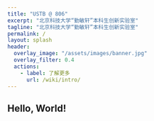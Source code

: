 ```yaml
---
title: "USTB @ 806"
excerpt: "北京科技大学“勤敏轩”本科生创新实验室"
tagline: "北京科技大学“勤敏轩”本科生创新实验室"
permalink: /
layout: splash
header:
  overlay_image: "/assets/images/banner.jpg"
  overlay_filter: 0.4
  actions:
    - label: 了解更多
      url: /wiki/intro/
---
```


## Hello, World!
